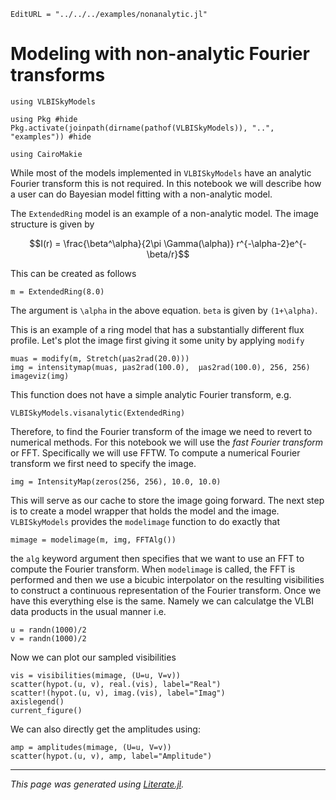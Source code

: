 ```@meta
EditURL = "../../../examples/nonanalytic.jl"
```

# Modeling with non-analytic Fourier transforms

````@example nonanalytic
using VLBISkyModels

using Pkg #hide
Pkg.activate(joinpath(dirname(pathof(VLBISkyModels)), "..", "examples")) #hide

using CairoMakie
````

While most of the models implemented in `VLBISkyModels` have an analytic
Fourier transform this is not required. In this notebook we will
describe how a user can do Bayesian model fitting with a
non-analytic model.

The `ExtendedRing` model is an example of a non-analytic model. The
image structure is given by
```math
I(r) = \frac{\beta^\alpha}{2\pi \Gamma(\alpha)} r^{-\alpha-2}e^{-\beta/r}
```

This can be created as follows

````@example nonanalytic
m = ExtendedRing(8.0)
````

The argument is `\alpha` in the above
equation. `beta` is given by ``(1+\alpha)``.

This is an example of a ring model that has a substantially different flux profile.
Let's plot the image first giving it some unity by applying `modify`

````@example nonanalytic
muas = modify(m, Stretch(μas2rad(20.0)))
img = intensitymap(muas, μas2rad(100.0),  μas2rad(100.0), 256, 256)
imageviz(img)
````

This function does not have a simple analytic Fourier transform, e.g.

````@example nonanalytic
VLBISkyModels.visanalytic(ExtendedRing)
````

Therefore, to find the Fourier transform of the image we need to revert to numerical methods.
For this notebook we will use the *fast Fourier transform* or FFT. Specifically we will
use FFTW. To compute a numerical Fourier transform we first need to specify the image.

````@example nonanalytic
img = IntensityMap(zeros(256, 256), 10.0, 10.0)
````

This will serve as our cache to store the image going forward. The next step is to create
a model wrapper that holds the model and the image. `VLBISkyModels` provides the `modelimage`
function to do exactly that

````@example nonanalytic
mimage = modelimage(m, img, FFTAlg())
````

the `alg` keyword argument then specifies that we want to use an FFT to compute the
Fourier transform. When `modelimage` is called, the FFT is performed and then we use
a bicubic interpolator on the resulting visibilities to construct a continuous representation
of the Fourier transform. Once we have this everything else is the same. Namely we can
calculatge the VLBI data products in the usual manner i.e.

````@example nonanalytic
u = randn(1000)/2
v = randn(1000)/2
````

Now we can plot our sampled visibilities

````@example nonanalytic
vis = visibilities(mimage, (U=u, V=v))
scatter(hypot.(u, v), real.(vis), label="Real")
scatter!(hypot.(u, v), imag.(vis), label="Imag")
axislegend()
current_figure()
````

We can also directly get the amplitudes using:

````@example nonanalytic
amp = amplitudes(mimage, (U=u, V=v))
scatter(hypot.(u, v), amp, label="Amplitude")
````

---

*This page was generated using [Literate.jl](https://github.com/fredrikekre/Literate.jl).*

